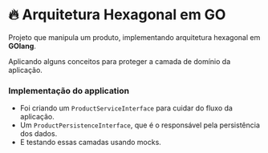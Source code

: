 # :fire: Arquitetura Hexagonal em GO

Projeto que manipula um produto, implementando arquitetura hexagonal em **GOlang**.

Aplicando alguns conceitos para proteger a camada de domínio da aplicação.

### Implementação do application
- Foi criando um `ProductServiceInterface` para cuidar do fluxo da aplicação.
- Um `ProductPersistenceInterface`, que é o responsável pela persistência dos dados.
-  E testando essas camadas usando mocks.
